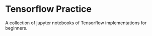 # Tensorflow Practice

A collection of jupyter notebooks of Tensorflow implementations for beginners.

